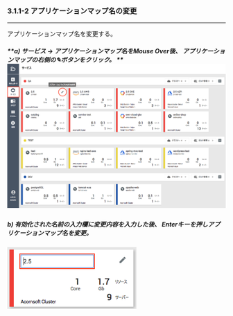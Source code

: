 ### 3.1.1-2 アプリケーションマップ名の変更

---

アプリケーションマップ名を変更する。

##### **a\) サービス → アプリケーションマップ名をMouse Over後、 アプリケーションマップの右側の✎ボタンをクリック。 **![](/assets/JP/2.5/3.1.1-2_1.png)

##### b\) 有効化された名前の入力欄に変更内容を入力した後、 Enterキーを押しアプリケーションマップ名を変更。

![](/assets/JP/2.5/3.1.1-2_2.png)

